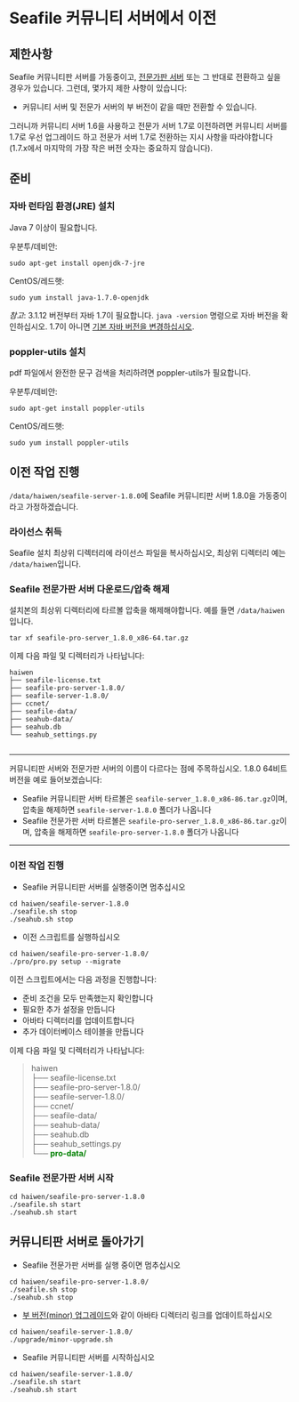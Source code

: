 # Seafile 커뮤니티 서버에서 이전

## <a id="wiki-restriction"></a>제한사항 ##

Seafile 커뮤니티판 서버를 가동중이고, [전문가판 서버](http://seafile.com/en/product/private_server/) 또는 그 반대로 전환하고 싶을 경우가 있습니다. 그런데, 몇가지 제한 사항이 있습니다:

- 커뮤니티 서버 및 전문가 서버의 부 버전이 같을 때만 전환할 수 있습니다.

그러니까 커뮤니티 서버 1.6을 사용하고 전문가 서버 1.7로 이전하려면 커뮤니티 서버를 1.7로 우선 업그레이드 하고 전문가 서버 1.7로 전환하는 지시 사항을 따라야합니다(1.7.x에서 마지막의 가장 작은 버전 숫자는 중요하지 않습니다).

## <a id="wiki-preparation"></a>준비 ##

### 자바 런타임 환경(JRE) 설치 ###

Java 7 이상이 필요합니다.

우분투/데비안:
```
sudo apt-get install openjdk-7-jre
```

CentOS/레드햇:
```
sudo yum install java-1.7.0-openjdk
```

*참고*: 3.1.12 버전부터 자바 1.7이 필요합니다. `java -version` 명령으로 자바 버전을 확인하십시오. 1.7이 아니면 [기본 자바 버전을 변경하십시오](./change_default_java.md).

### poppler-utils 설치 ###

pdf 파일에서 완전한 문구 검색을 처리하려면 poppler-utils가 필요합니다.

우분투/데비안:
```
sudo apt-get install poppler-utils
```

CentOS/레드햇:
```
sudo yum install poppler-utils
```

## <a id="wiki-do-migration"></a>이전 작업 진행 ##

`/data/haiwen/seafile-server-1.8.0`에 Seafile 커뮤니티판 서버 1.8.0을 가동중이라고 가정하겠습니다.


### 라이선스 취득 ###


Seafile 설치 최상위 디렉터리에 라이선스 파일을 복사하십시오, 최상위 디렉터리 예는 `/data/haiwen`입니다.


### <a id="wiki-download-and-uncompress"></a>Seafile 전문가판 서버 다운로드/압축 해제 ###


설치본의 최상위 디렉터리에 타르볼 압축을 해제해야합니다. 예를 들면 `/data/haiwen`입니다.

```
tar xf seafile-pro-server_1.8.0_x86-64.tar.gz
```

이제 다음 파일 및 디렉터리가 나타납니다:

```
haiwen
├── seafile-license.txt
├── seafile-pro-server-1.8.0/
├── seafile-server-1.8.0/
├── ccnet/
├── seafile-data/
├── seahub-data/
├── seahub.db
└── seahub_settings.py


```

-----------

커뮤니티판 서버와 전문가판 서버의 이름이 다르다는 점에 주목하십시오. 1.8.0 64비트 버전을 예로 들어보겠습니다:

- Seafile 커뮤니티판 서버 타르볼은 `seafile-server_1.8.0_x86-86.tar.gz`이며, 압축을 해제하면 `seafile-server-1.8.0` 폴더가 나옵니다
- Seafile 전문가판 서버 타르볼은 `seafile-pro-server_1.8.0_x86-86.tar.gz`이며, 압축을 해제하면 `seafile-pro-server-1.8.0` 폴더가 나옵니다

-----------


### 이전 작업 진행 ###

- Seafile 커뮤니티판 서버를 실행중이면 멈추십시오
```
cd haiwen/seafile-server-1.8.0
./seafile.sh stop
./seahub.sh stop
```
- 이전 스크립트를 실행하십시오
```
cd haiwen/seafile-pro-server-1.8.0/
./pro/pro.py setup --migrate
```

이전 스크립트에서는 다음 과정을 진행합니다:

- 준비 조건을 모두 만족했는지 확인합니다
- 필요한 추가 설정을 만듭니다
- 아바타 디렉터리를 업데이트합니다
- 추가 데이터베이스 테이블을 만듭니다  


이제 다음 파일 및 디렉터리가 나타납니다:

<blockquote>
haiwen<br/>
├── seafile-license.txt<br/>
├── seafile-pro-server-1.8.0/<br/>
├── seafile-server-1.8.0/<br/>
├── ccnet/<br/>
├── seafile-data/<br/>
├── seahub-data/<br/>
├── seahub.db<br/>
├── seahub_settings.py<br/>
└── <span style="color:green;font-weight:bold;">pro-data/</span><br/>
</blockquote>

### Seafile 전문가판 서버 시작 ###

```
cd haiwen/seafile-pro-server-1.8.0
./seafile.sh start
./seahub.sh start
```


## <a id="wiki-switch-back"></a>커뮤니티판 서버로 돌아가기 ##

- Seafile 전문가판 서버를 실행 중이면 멈추십시오
```
cd haiwen/seafile-pro-server-1.8.0/
./seafile.sh stop
./seahub.sh stop
```
- [부 버전(minor) 업그레이드](https://github.com/haiwen/seafile/wiki/Upgrading-Seafile-Server#minor-upgrade-like-from-150-to-151)와 같이 아바타 디렉터리 링크를 업데이트하십시오
```
cd haiwen/seafile-server-1.8.0/
./upgrade/minor-upgrade.sh
```
- Seafile 커뮤니티판 서버를 시작하십시오
```
cd haiwen/seafile-server-1.8.0/
./seafile.sh start
./seahub.sh start
```

